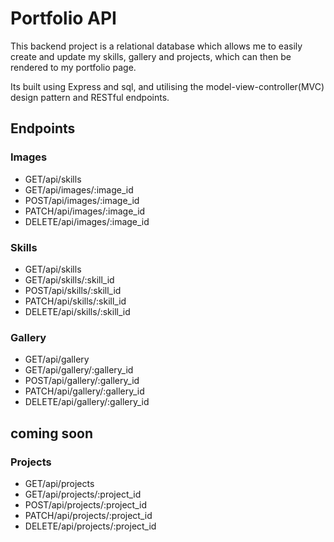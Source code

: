 # **Portfolio API**

This backend project is a relational database which allows me to easily create and update my skills, gallery and projects, which can then be rendered to my portfolio page.

Its built using Express and sql, and utilising the model-view-controller(MVC) design pattern and RESTful endpoints.

## **Endpoints**

### Images
- GET/api/skills
- GET/api/images/:image_id
- POST/api/images/:image_id
- PATCH/api/images/:image_id
- DELETE/api/images/:image_id

### Skills
- GET/api/skills
- GET/api/skills/:skill_id
- POST/api/skills/:skill_id
- PATCH/api/skills/:skill_id
- DELETE/api/skills/:skill_id

### Gallery
- GET/api/gallery  
- GET/api/gallery/:gallery_id
- POST/api/gallery/:gallery_id
- PATCH/api/gallery/:gallery_id
- DELETE/api/gallery/:gallery_id

## coming soon

### Projects
- GET/api/projects  
- GET/api/projects/:project_id
- POST/api/projects/:project_id
- PATCH/api/projects/:project_id
- DELETE/api/projects/:project_id
